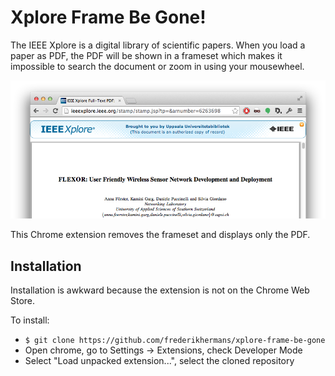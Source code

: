 # Xplore Frame Be Gone! #

The IEEE Xplore is a digital library of scientific papers. When you load a paper as PDF, the PDF will be shown in a frameset which makes it impossible to search the document or zoom in using your mousewheel.

![Example of the frameset displayed in the IEEE Xplorer](https://raw.githubusercontent.com/frederikhermans/xplore-frame-be-gone/master/example.png)

This Chrome extension removes the frameset and displays only the PDF.

## Installation ##

Installation is awkward because the extension is not on the Chrome Web Store.

To install:

* `$ git clone https://github.com/frederikhermans/xplore-frame-be-gone`
* Open chrome, go to Settings -> Extensions, check Developer Mode
* Select "Load unpacked extension...", select the cloned repository

